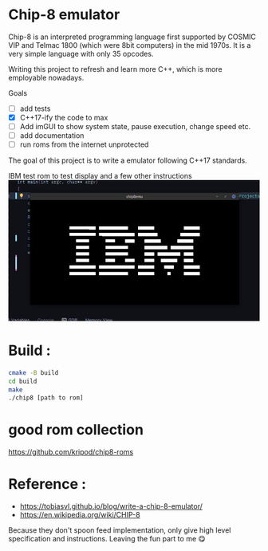 # Chip-8 emulator

Chip-8 is an interpreted programming language first supported by COSMIC VIP and Telmac 1800 (which were 8bit computers) in the mid 1970s.
It is a very simple language with only 35 opcodes.

Writing this project to refresh and learn more C++, which is more employable nowadays.

Goals
- [ ] add tests
- [x] C++17-ify the code to max
- [ ] Add imGUI to show system state, pause execution, change speed etc.
- [ ] add documentation
- [ ] run roms from the internet unprotected

The goal of this project is to write a emulator following C++17 standards.

IBM test rom to test display and a few other instructions
![IBM.png](IBM.png)

# Build :
```bash
cmake -B build
cd build
make 
./chip8 [path to rom]
```

# good rom collection
https://github.com/kripod/chip8-roms

# Reference :
- https://tobiasvl.github.io/blog/write-a-chip-8-emulator/
- https://en.wikipedia.org/wiki/CHIP-8

Because they don't spoon feed implementation, only give high level specification and instructions. Leaving the fun part to me 😋
